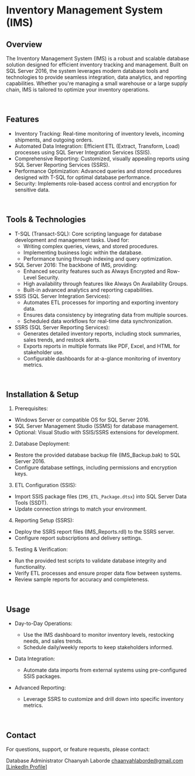 # Inventory Management System (IMS)

## Overview
The Inventory Management System (IMS) is a robust and scalable database solution designed for efficient inventory tracking and management. Built on SQL Server 2016, the system leverages modern database tools and technologies to provide seamless integration, data analytics, and reporting capabilities. Whether you're managing a small warehouse or a large supply chain, IMS is tailored to optimize your inventory operations.

<br>

## Features
- Inventory Tracking: Real-time monitoring of inventory levels, incoming shipments, and outgoing orders.
- Automated Data Integration: Efficient ETL (Extract, Transform, Load) processes using SQL Server Integration Services (SSIS).
- Comprehensive Reporting: Customized, visually appealing reports using SQL Server Reporting Services (SSRS).
- Performance Optimization: Advanced queries and stored procedures designed with T-SQL for optimal database performance.
- Security: Implements role-based access control and encryption for sensitive data.

<br>

## Tools & Technologies
- T-SQL (Transact-SQL):
Core scripting language for database development and management tasks. Used for:
  - Writing complex queries, views, and stored procedures.
  - Implementing business logic within the database.
  - Performance tuning through indexing and query optimization.
- SQL Server 2016:
The backbone of IMS, providing:
  - Enhanced security features such as Always Encrypted and Row-Level Security.
  - High availability through features like Always On Availability Groups.
  - Built-in advanced analytics and reporting capabilities.
- SSIS (SQL Server Integration Services):
  - Automates ETL processes for importing and exporting inventory data.
  - Ensures data consistency by integrating data from multiple sources.
  - Scheduled data workflows for real-time data synchronization.
- SSRS (SQL Server Reporting Services):
  - Generates detailed inventory reports, including stock summaries, sales trends, and restock alerts.
  - Exports reports in multiple formats like PDF, Excel, and HTML for stakeholder use.
  - Configurable dashboards for at-a-glance monitoring of inventory metrics.

<br>

## Installation & Setup
1. Prerequisites:
  - Windows Server or compatible OS for SQL Server 2016.
  - SQL Server Management Studio (SSMS) for database management.
  - Optional: Visual Studio with SSIS/SSRS extensions for development.

2. Database Deployment:
  - Restore the provided database backup file (IMS_Backup.bak) to SQL Server 2016.
  - Configure database settings, including permissions and encryption keys.

3. ETL Configuration (SSIS):
  - Import SSIS package files (`IMS_ETL_Package.dtsx`) into SQL Server Data Tools (SSDT).
  - Update connection strings to match your environment.

4. Reporting Setup (SSRS):
  - Deploy the SSRS report files (IMS_Reports.rdl) to the SSRS server.
  - Configure report subscriptions and delivery settings.

5. Testing & Verification:
  - Run the provided test scripts to validate database integrity and functionality.
  - Verify ETL processes and ensure proper data flow between systems.
  - Review sample reports for accuracy and completeness.

<br>

## Usage
- Day-to-Day Operations:
  - Use the IMS dashboard to monitor inventory levels, restocking needs, and sales trends.
  - Schedule daily/weekly reports to keep stakeholders informed.

- Data Integration:
  - Automate data imports from external systems using pre-configured SSIS packages.

- Advanced Reporting:
  - Leverage SSRS to customize and drill down into specific inventory metrics.

<br>

## Contact
For questions, support, or feature requests, please contact:

Database Administrator
Chaanyah Laborde
chaanyahlaborde@gmail.com
[[LinkedIn Profile]](https://www.linkedin.com/in/claborde/)
